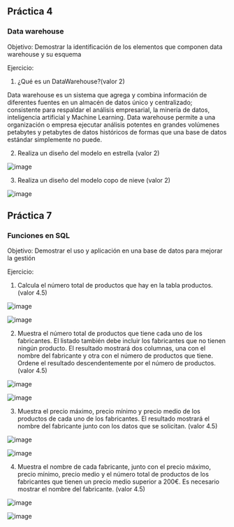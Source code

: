 
## Práctica 4
### Data warehouse

Objetivo: Demostrar la identificación de los elementos que componen data warehouse y
su esquema

Ejercicio:

1. ¿Qué es un DataWarehouse?(valor 2)

Data warehouse es un sistema que agrega y combina información de diferentes fuentes en un almacén de datos único y centralizado; consistente para respaldar el análisis empresarial, la minería de datos, inteligencia artificial y Machine Learning. Data warehouse permite a una organización o empresa ejecutar análisis potentes en grandes volúmenes petabytes y petabytes de datos históricos de formas que una base de datos estándar simplemente no puede.

2. Realiza un diseño del modelo en estrella (valor 2)

![image](https://user-images.githubusercontent.com/102439883/172678381-de69c8b0-6f51-4ec1-8cea-a6343004a901.png)

3. Realiza un diseño del modelo copo de nieve (valor 2)

![image](https://user-images.githubusercontent.com/102439883/172678107-e65e7a07-6b74-408f-a1e1-dfe5f5a279c1.png)



## Práctica 7
### Funciones en SQL
Objetivo: Demostrar el uso y aplicación en una base de datos para mejorar la gestión

Ejercicio:

1. Calcula el número total de productos que hay en la tabla productos. (valor 4.5)

![image](https://user-images.githubusercontent.com/102439883/172980603-314b16cc-6abc-4944-b8a2-94b9f429c825.png)

![image](https://user-images.githubusercontent.com/102439883/172980625-f175575e-028a-44d0-a986-36c9ea2926ed.png)

2. Muestra el número total de productos que tiene cada uno de los fabricantes. El listado
también debe incluir los fabricantes que no tienen ningún producto. El resultado
mostrará dos columnas, una con el nombre del fabricante y otra con el número de
productos que tiene. Ordene el resultado descendentemente por el número de
productos. (valor 4.5)

![image](https://user-images.githubusercontent.com/102439883/173206827-84dc8eed-6c90-4655-9938-a08ca391cd3e.png)

![image](https://user-images.githubusercontent.com/102439883/173206838-f624fbe5-465a-42d1-9514-3e736b702dcc.png)


3. Muestra el precio máximo, precio mínimo y precio medio de los productos de cada
uno de los fabricantes. El resultado mostrará el nombre del fabricante junto con los
datos que se solicitan. (valor 4.5)

![image](https://user-images.githubusercontent.com/102439883/173206938-8590662a-b008-426d-baee-e8adaeb841cc.png)

![image](https://user-images.githubusercontent.com/102439883/173206943-ec709535-fa1d-44ee-8f7f-601b27a84fe9.png)

4. Muestra el nombre de cada fabricante, junto con el precio máximo, precio mínimo,
precio medio y el número total de productos de los fabricantes que tienen un precio
medio superior a 200€. Es necesario mostrar el nombre del fabricante. (valor 4.5)

![image](https://user-images.githubusercontent.com/102439883/173207208-4ed5a4c2-3533-47ce-b66a-385e322b370f.png)

![image](https://user-images.githubusercontent.com/102439883/173207218-61eb4417-8879-4987-a4d3-3ca399c0a754.png)

